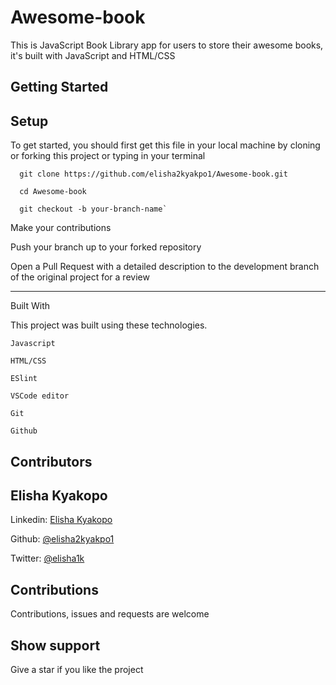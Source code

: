# Awesome-book
This is JavaScript Book Library app for users to store their awesome books, it's built with JavaScript and HTML/CSS

## Getting Started

## Setup

To get started, you should first get this file in your local machine by cloning or forking this project or typing in your terminal

```
  git clone https://github.com/elisha2kyakpo1/Awesome-book.git

  cd Awesome-book

  git checkout -b your-branch-name`
```

Make your contributions

Push your branch up to your forked repository

Open a Pull Request with a detailed description to the development branch of the original project for a review

---

Built With

This project was built using these technologies.

```
Javascript

HTML/CSS

ESlint

VSCode editor

Git

Github
```

## Contributors

## Elisha Kyakopo

  Linkedin: [Elisha Kyakopo](https://www.linkedin.com/in/elisha-kyakopo/)

  Github: [@elisha2kyakpo1](https://github.com/elisha2kyakpo1)

  Twitter: [@elisha1k](https://twitter.com/Elisha1k)

## Contributions

Contributions, issues and requests are welcome

## Show support

Give a star if you like the project